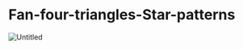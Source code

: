 # Fan-four-triangles-Star-patterns

![Untitled](https://user-images.githubusercontent.com/79264777/126032144-c3dabe19-8d10-4961-9872-40418a119ff6.png)
